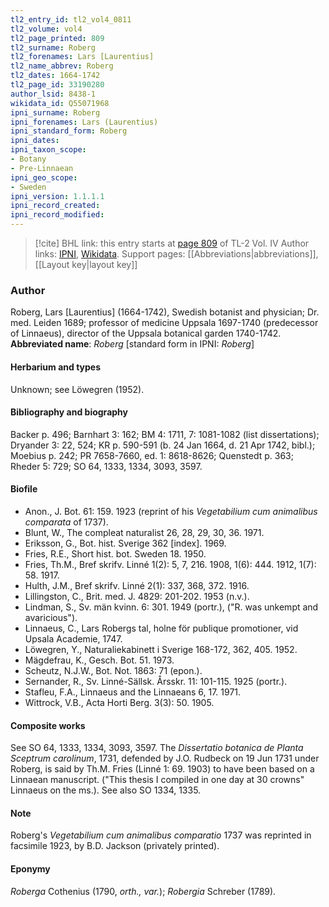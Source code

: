 ```yaml
---
tl2_entry_id: tl2_vol4_0811
tl2_volume: vol4
tl2_page_printed: 809
tl2_surname: Roberg
tl2_forenames: Lars [Laurentius]
tl2_name_abbrev: Roberg
tl2_dates: 1664-1742
tl2_page_id: 33190280
author_lsid: 8438-1
wikidata_id: Q55071968
ipni_surname: Roberg
ipni_forenames: Lars (Laurentius)
ipni_standard_form: Roberg
ipni_dates: 
ipni_taxon_scope: 
- Botany
- Pre-Linnaean
ipni_geo_scope: 
- Sweden
ipni_version: 1.1.1.1
ipni_record_created: 
ipni_record_modified:
---
```


> [!cite] BHL link: this entry starts at [page 809](https://www.biodiversitylibrary.org/page/33190280) of TL-2 Vol. IV
> Author links: [IPNI](https://www.ipni.org/a/8438-1), [Wikidata](https://www.wikidata.org/wiki/Q55071968). Support pages: [[Abbreviations|abbreviations]], [[Layout key|layout key]]

### Author

Roberg, Lars \[Laurentius\] (1664-1742), Swedish botanist and physician; Dr. med. Leiden 1689; professor of medicine Uppsala 1697-1740 (predecessor of Linnaeus), director of the Uppsala botanical garden 1740-1742. 
**Abbreviated name**: *Roberg* \[standard form in IPNI: *Roberg*\]

#### Herbarium and types

Unknown; see Löwegren (1952).

#### Bibliography and biography

Backer p. 496; Barnhart 3: 162; BM 4: 1711, 7: 1081-1082 (list dissertations); Dryander 3: 22, 524; KR p. 590-591 (b. 24 Jan 1664, d. 21 Apr 1742, bibl.); Moebius p. 242; PR 7658-7660, ed. 1: 8618-8626; Quenstedt p. 363; Rheder 5: 729; SO 64, 1333, 1334, 3093, 3597.

#### Biofile

- Anon., J. Bot. 61: 159. 1923 (reprint of his *Vegetabilium cum animalibus comparata* of 1737).
- Blunt, W., The compleat naturalist 26, 28, 29, 30, 36. 1971.
- Eriksson, G., Bot. hist. Sverige 362 \[index\]. 1969.
- Fries, R.E., Short hist. bot. Sweden 18. 1950.
- Fries, Th.M., Bref skrifv. Linné 1(2): 5, 7, 216. 1908, 1(6): 444. 1912, 1(7): 58. 1917.
- Hulth, J.M., Bref skrifv. Linné 2(1): 337, 368, 372. 1916.
- Lillingston, C., Brit. med. J. 4829: 201-202. 1953 (n.v.).
- Lindman, S., Sv. män kvinn. 6: 301. 1949 (portr.), ("R. was unkempt and avaricious").
- Linnaeus, C., Lars Robergs tal, holne för publique promotioner, vid Upsala Academie, 1747.
- Löwegren, Y., Naturaliekabinett i Sverige 168-172, 362, 405. 1952.
- Mägdefrau, K., Gesch. Bot. 51. 1973.
- Scheutz, N.J.W., Bot. Not. 1863: 71 (epon.).
- Sernander, R., Sv. Linné-Sällsk. Årsskr. 11: 101-115. 1925 (portr.).
- Stafleu, F.A., Linnaeus and the Linnaeans 6, 17. 1971.
- Wittrock, V.B., Acta Horti Berg. 3(3): 50. 1905.

#### Composite works

See SO 64, 1333, 1334, 3093, 3597. The *Dissertatio botanica de Planta Sceptrum carolinum*, 1731, defended by J.O. Rudbeck on 19 Jun 1731 under Roberg, is said by Th.M. Fries (Linné 1: 69. 1903) to have been based on a Linnaean manuscript. ("This thesis I compiled in one day at 30 crowns" Linnaeus on the ms.). See also SO 1334, 1335.

#### Note

Roberg's *Vegetabilium cum animalibus comparatio* 1737 was reprinted in facsimile 1923, by B.D. Jackson (privately printed).

#### Eponymy

*Roberga* Cothenius (1790, *orth., var.*); *Robergia* Schreber (1789).

